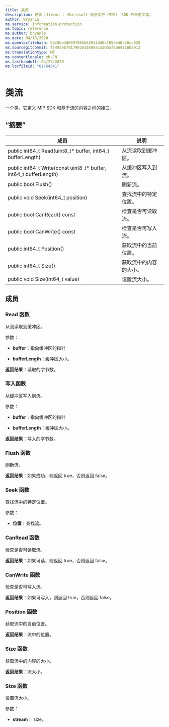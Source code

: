 ```yaml
---
title: 类流
description: 记录 stream：： Microsoft 信息保护（MIP） SDK 的未定义类。
author: BryanLa
ms.service: information-protection
ms.topic: reference
ms.author: bryanla
ms.date: 04/16/2020
ms.openlocfilehash: b2c8be3d6997985b62933d40bf855e48a20ca928
ms.sourcegitcommit: f54920bf017902616589aca30baf6b64216b6913
ms.translationtype: MT
ms.contentlocale: zh-CN
ms.lasthandoff: 04/22/2020
ms.locfileid: "81764341"
---
```

# <a name="class-stream"></a>类流 
一个类，它定义 MIP SDK 和基于流的内容之间的接口。
  
## <a name="summary"></a>“摘要”
 成员                        | 说明                                
--------------------------------|---------------------------------------------
public int64_t Read(uint8_t* buffer, int64_t bufferLength)  |  从流读取到缓冲区。
public int64_t Write(const uint8_t* buffer, int64_t bufferLength)  |  从缓冲区写入到流。
public bool Flush()  |  刷新流。
public void Seek(int64_t position)  |  查找流中的特定位置。
public bool CanRead() const  |  检查是否可读取流。
public bool CanWrite() const  |  检查是否可写入流。
public int64_t Position()  |  获取流中的当前位置。
public int64_t Size()  |  获取流中的内容的大小。
public void Size(int64_t value)  |  设置流大小。
  
## <a name="members"></a>成员
  
### <a name="read-function"></a>Read 函数
从流读取到缓冲区。

参数：  
* **buffer**：指向缓冲区的指针 


* **bufferLength**：缓冲区大小。 



  
**返回结果**：读取的字节数。
  
### <a name="write-function"></a>写入函数
从缓冲区写入到流。

参数：  
* **buffer**：指向缓冲区的指针 


* **bufferLength**：缓冲区大小。 



  
**返回结果**：写入的字节数。
  
### <a name="flush-function"></a>Flush 函数
刷新流。

  
**返回结果**：如果成功，则返回 true，否则返回 false。
  
### <a name="seek-function"></a>Seek 函数
查找流中的特定位置。

参数：  
* **位置**：查找流。


  
### <a name="canread-function"></a>CanRead 函数
检查是否可读取流。

  
**返回结果**：如果可读，则返回 true，否则返回 false。
  
### <a name="canwrite-function"></a>CanWrite 函数
检查是否可写入流。

  
**返回结果**：如果可写入，则返回 true，否则返回 false。
  
### <a name="position-function"></a>Position 函数
获取流中的当前位置。

  
**返回结果**：流中的位置。
  
### <a name="size-function"></a>Size 函数
获取流中的内容的大小。

  
**返回结果**：流大小。
  
### <a name="size-function"></a>Size 函数
设置流大小。

参数：  
* **stream**： size。

